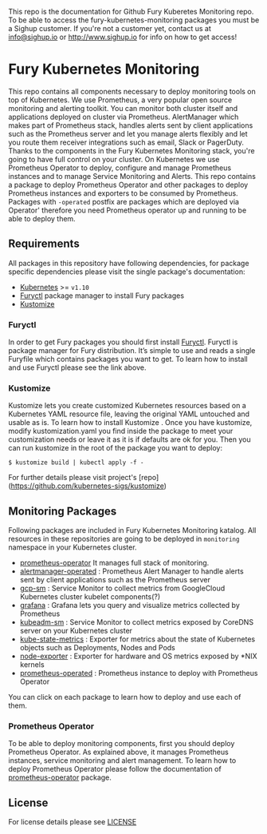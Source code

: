 This repo is the documentation for Github Fury Kuberetes Monitoring repo. To be able to access the  fury-kubernetes-monitoring packages you must be a Sighup customer. If you're not a customer yet, contact us at info@sighup.io or http://www.sighup.io for info on how to get access!



# Fury Kubernetes Monitoring
 
This repo contains all components necessary to deploy monitoring tools on top of Kubernetes. We use Prometheus, a very popular open source monitoring and alerting toolkit. You can monitor both cluster itself and applications deployed on cluster via Prometheus. AlertManager which makes part of Prometheus stack, handles alerts sent by client applications such as the Prometheus server and let you manage alerts flexibly and let you route them receiver integrations such as email, Slack or PagerDuty. Thanks to the components in the Fury Kubernetes Monitoring stack, you're going to have full control on your cluster. On Kubernetes we use Prometheus Operator to deploy, configure and manage Prometheus instances and to manage Service Monitoring and Alerts. This repo contains a package to deploy Prometheus Operator and other packages to deploy Prometheus instances and exporters to be consumed by Prometheus. Packages with `-operated` postfix are packages which are deployed via Operator' therefore  you need Prometheus operator up and running to be able to deploy them.  


## Requirements

All packages in this repository have following dependencies, for package specific dependencies please visit the single package's documentation:

- [Kubernetes](kubernetes.io) >= `v1.10`
- [Furyctl](documentation_link) package manager to install Fury packages
- [Kustomize](https://github.com/kubernetes-sigs/kustomize) 



### Furyctl

In order to get Fury packages you should first install [Furyctl](documentation_link). Furyctl is package manager for Fury distribution. It’s simple to use and reads a single Furyfile which contains packages you want to get. To learn how to install and use Furyctl please see the link above.


### Kustomize

Kustomize lets you create customized Kubernetes resources based on a Kubernetes YAML resource file, leaving the original YAML untouched and usable as is. To learn how to install Kustomize . Once you have kustomize, modify kustomization.yaml you find inside the package to meet your customization needs or leave it as it is if defaults are ok for you. Then you can run kustomize in the root of the package you want to deploy:

`$ kustomize build | kubectl apply -f -`

For further details please visit project's [repo] (https://github.com/kubernetes-sigs/kustomize)

##  Monitoring Packages 

Following packages are included in Fury Kubernetes Monitoring katalog. All resources in these repositories are going to be deployed in `monitoring` namespace in your Kubernetes cluster.

- [prometheus-operator]() It manages full stack of monitoring.
- [alertmanager-operated]() : Prometheus Alert Manager to handle alerts sent by client applications such as the Prometheus server
- [gcp-sm]() : Service Monitor to collect metrics from GoogleCloud Kubernetes cluster kubelet components(?)
- [grafana]() : Grafana lets you query and visualize metrics collected by Prometheus
- [kubeadm-sm]() : Service Monitor to collect metrics exposed by CoreDNS server on your Kubernetes cluster
- [kube-state-metrics]() : Exporter for metrics about the state of Kubernetes objects such as Deployments, Nodes and Pods  
- [node-exporter]() : Exporter for hardware and OS metrics exposed by \*NIX kernels
- [prometheus-operated]() : Prometheus instance to deploy with Prometheus Operator


You can click on each package to learn how to deploy and use each of them.


### Prometheus Operator

To be able to deploy monitoring components, first you should deploy Prometheus Operator. As explained above, it manages Prometheus instances, service monitoring and alert management. To learn how to deploy Prometheus Operator please follow the documentation of [prometheus-operator]() package.


## License
For license details please see [LICENSE](license_link) 

